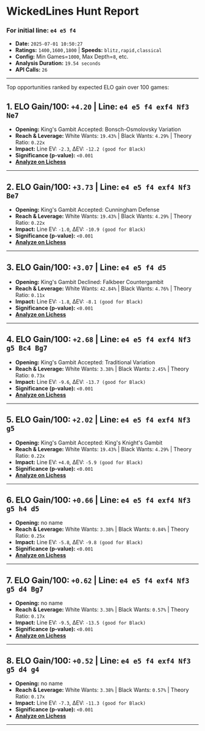 # WickedLines Hunt Report
### For initial line: `e4 e5 f4`
- **Date:** `2025-07-01 10:50:27`
- **Ratings:** `1400,1600,1800` | **Speeds:** `blitz,rapid,classical`
- **Config:** Min Games=`1000`, Max Depth=`8`, etc.
- **Analysis Duration:** `19.54 seconds`
- **API Calls:** `26`

---


Top opportunities ranked by expected ELO gain over 100 games:

## 1. ELO Gain/100: `+4.20` | Line: `e4 e5 f4 exf4 Nf3 Ne7`
- **Opening:** King's Gambit Accepted: Bonsch-Osmolovsky Variation
- **Reach & Leverage:** White Wants: `19.43%` | Black Wants: `4.29%` | Theory Ratio: `0.22x`
- **Impact:** Line EV: `-2.3`, ΔEV: `-12.2 (good for Black)`
- **Significance (p-value):** `<0.001`
- **[Analyze on Lichess](https://lichess.org/analysis/pgn/%5BEvent%20%22%3F%22%5D%0A%5BSite%20%22%3F%22%5D%0A%5BDate%20%22%3F%3F%3F%3F.%3F%3F.%3F%3F%22%5D%0A%5BRound%20%22%3F%22%5D%0A%5BWhite%20%22%3F%22%5D%0A%5BBlack%20%22%3F%22%5D%0A%5BResult%20%22%2A%22%5D%0A%0A1.%20e4%20e5%202.%20f4%20exf4%203.%20Nf3%20Ne7)**

---

## 2. ELO Gain/100: `+3.73` | Line: `e4 e5 f4 exf4 Nf3 Be7`
- **Opening:** King's Gambit Accepted: Cunningham Defense
- **Reach & Leverage:** White Wants: `19.43%` | Black Wants: `4.29%` | Theory Ratio: `0.22x`
- **Impact:** Line EV: `-1.0`, ΔEV: `-10.9 (good for Black)`
- **Significance (p-value):** `<0.001`
- **[Analyze on Lichess](https://lichess.org/analysis/pgn/%5BEvent%20%22%3F%22%5D%0A%5BSite%20%22%3F%22%5D%0A%5BDate%20%22%3F%3F%3F%3F.%3F%3F.%3F%3F%22%5D%0A%5BRound%20%22%3F%22%5D%0A%5BWhite%20%22%3F%22%5D%0A%5BBlack%20%22%3F%22%5D%0A%5BResult%20%22%2A%22%5D%0A%0A1.%20e4%20e5%202.%20f4%20exf4%203.%20Nf3%20Be7)**

---

## 3. ELO Gain/100: `+3.07` | Line: `e4 e5 f4 d5`
- **Opening:** King's Gambit Declined: Falkbeer Countergambit
- **Reach & Leverage:** White Wants: `42.84%` | Black Wants: `4.76%` | Theory Ratio: `0.11x`
- **Impact:** Line EV: `-1.8`, ΔEV: `-8.1 (good for Black)`
- **Significance (p-value):** `<0.001`
- **[Analyze on Lichess](https://lichess.org/analysis/pgn/%5BEvent%20%22%3F%22%5D%0A%5BSite%20%22%3F%22%5D%0A%5BDate%20%22%3F%3F%3F%3F.%3F%3F.%3F%3F%22%5D%0A%5BRound%20%22%3F%22%5D%0A%5BWhite%20%22%3F%22%5D%0A%5BBlack%20%22%3F%22%5D%0A%5BResult%20%22%2A%22%5D%0A%0A1.%20e4%20e5%202.%20f4%20d5)**

---

## 4. ELO Gain/100: `+2.68` | Line: `e4 e5 f4 exf4 Nf3 g5 Bc4 Bg7`
- **Opening:** King's Gambit Accepted: Traditional Variation
- **Reach & Leverage:** White Wants: `3.38%` | Black Wants: `2.45%` | Theory Ratio: `0.73x`
- **Impact:** Line EV: `-9.6`, ΔEV: `-13.7 (good for Black)`
- **Significance (p-value):** `<0.001`
- **[Analyze on Lichess](https://lichess.org/analysis/pgn/%5BEvent%20%22%3F%22%5D%0A%5BSite%20%22%3F%22%5D%0A%5BDate%20%22%3F%3F%3F%3F.%3F%3F.%3F%3F%22%5D%0A%5BRound%20%22%3F%22%5D%0A%5BWhite%20%22%3F%22%5D%0A%5BBlack%20%22%3F%22%5D%0A%5BResult%20%22%2A%22%5D%0A%0A1.%20e4%20e5%202.%20f4%20exf4%203.%20Nf3%20g5%204.%20Bc4%20Bg7)**

---

## 5. ELO Gain/100: `+2.02` | Line: `e4 e5 f4 exf4 Nf3 g5`
- **Opening:** King's Gambit Accepted: King's Knight's Gambit
- **Reach & Leverage:** White Wants: `19.43%` | Black Wants: `4.29%` | Theory Ratio: `0.22x`
- **Impact:** Line EV: `+4.0`, ΔEV: `-5.9 (good for Black)`
- **Significance (p-value):** `<0.001`
- **[Analyze on Lichess](https://lichess.org/analysis/pgn/%5BEvent%20%22%3F%22%5D%0A%5BSite%20%22%3F%22%5D%0A%5BDate%20%22%3F%3F%3F%3F.%3F%3F.%3F%3F%22%5D%0A%5BRound%20%22%3F%22%5D%0A%5BWhite%20%22%3F%22%5D%0A%5BBlack%20%22%3F%22%5D%0A%5BResult%20%22%2A%22%5D%0A%0A1.%20e4%20e5%202.%20f4%20exf4%203.%20Nf3%20g5)**

---

## 6. ELO Gain/100: `+0.66` | Line: `e4 e5 f4 exf4 Nf3 g5 h4 d5`
- **Opening:** no name
- **Reach & Leverage:** White Wants: `3.38%` | Black Wants: `0.84%` | Theory Ratio: `0.25x`
- **Impact:** Line EV: `-5.8`, ΔEV: `-9.8 (good for Black)`
- **Significance (p-value):** `<0.001`
- **[Analyze on Lichess](https://lichess.org/analysis/pgn/%5BEvent%20%22%3F%22%5D%0A%5BSite%20%22%3F%22%5D%0A%5BDate%20%22%3F%3F%3F%3F.%3F%3F.%3F%3F%22%5D%0A%5BRound%20%22%3F%22%5D%0A%5BWhite%20%22%3F%22%5D%0A%5BBlack%20%22%3F%22%5D%0A%5BResult%20%22%2A%22%5D%0A%0A1.%20e4%20e5%202.%20f4%20exf4%203.%20Nf3%20g5%204.%20h4%20d5)**

---

## 7. ELO Gain/100: `+0.62` | Line: `e4 e5 f4 exf4 Nf3 g5 d4 Bg7`
- **Opening:** no name
- **Reach & Leverage:** White Wants: `3.38%` | Black Wants: `0.57%` | Theory Ratio: `0.17x`
- **Impact:** Line EV: `-9.5`, ΔEV: `-13.5 (good for Black)`
- **Significance (p-value):** `<0.001`
- **[Analyze on Lichess](https://lichess.org/analysis/pgn/%5BEvent%20%22%3F%22%5D%0A%5BSite%20%22%3F%22%5D%0A%5BDate%20%22%3F%3F%3F%3F.%3F%3F.%3F%3F%22%5D%0A%5BRound%20%22%3F%22%5D%0A%5BWhite%20%22%3F%22%5D%0A%5BBlack%20%22%3F%22%5D%0A%5BResult%20%22%2A%22%5D%0A%0A1.%20e4%20e5%202.%20f4%20exf4%203.%20Nf3%20g5%204.%20d4%20Bg7)**

---

## 8. ELO Gain/100: `+0.52` | Line: `e4 e5 f4 exf4 Nf3 g5 d4 g4`
- **Opening:** no name
- **Reach & Leverage:** White Wants: `3.38%` | Black Wants: `0.57%` | Theory Ratio: `0.17x`
- **Impact:** Line EV: `-7.3`, ΔEV: `-11.3 (good for Black)`
- **Significance (p-value):** `<0.001`
- **[Analyze on Lichess](https://lichess.org/analysis/pgn/%5BEvent%20%22%3F%22%5D%0A%5BSite%20%22%3F%22%5D%0A%5BDate%20%22%3F%3F%3F%3F.%3F%3F.%3F%3F%22%5D%0A%5BRound%20%22%3F%22%5D%0A%5BWhite%20%22%3F%22%5D%0A%5BBlack%20%22%3F%22%5D%0A%5BResult%20%22%2A%22%5D%0A%0A1.%20e4%20e5%202.%20f4%20exf4%203.%20Nf3%20g5%204.%20d4%20g4)**

---
